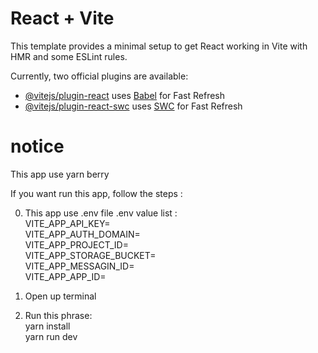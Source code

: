 # React + Vite

This template provides a minimal setup to get React working in Vite with HMR and some ESLint rules.

Currently, two official plugins are available:

- [@vitejs/plugin-react](https://github.com/vitejs/vite-plugin-react/blob/main/packages/plugin-react/README.md) uses [Babel](https://babeljs.io/) for Fast Refresh
- [@vitejs/plugin-react-swc](https://github.com/vitejs/vite-plugin-react-swc) uses [SWC](https://swc.rs/) for Fast Refresh

# notice

This app use yarn berry

If you want run this app, follow the steps :

0. This app use .env file
   .env value list : <br/>
   VITE_APP_API_KEY= <br/>
   VITE_APP_AUTH_DOMAIN= <br/>
   VITE_APP_PROJECT_ID= <br/>
   VITE_APP_STORAGE_BUCKET= <br/>
   VITE_APP_MESSAGIN_ID= <br/>
   VITE_APP_APP_ID= <br/>

1. Open up terminal <br/>

2. Run this phrase: <br/>
   yarn install <br/>
   yarn run dev <br/>
